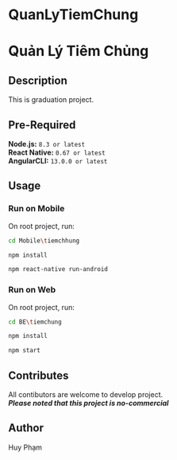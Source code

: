 # QuanLyTiemChung
# Quản Lý Tiêm Chủng
## Description
This is graduation project. 
## Pre-Required
**Node.js:** `8.3 or latest`  
**React Native:** `0.67 or latest`  
**AngularCLI:** `13.0.0 or latest`  
## Usage
### Run on Mobile
On root project, run:  
```sh 
cd Mobile\tiemchhung
```
```sh 
npm install
```  
```sh
npm react-native run-android
```
### Run on Web
On root project, run:  
```sh 
cd BE\tiemchung
```
```sh 
npm install
```  
```sh
npm start
```
## Contributes
All contibutors are welcome to develop project.  
***Please noted that this project is no-commercial***
## Author 
Huy Phạm  
